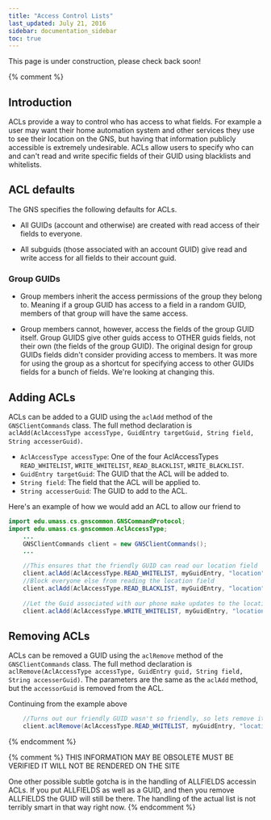 ```yaml
---
title: "Access Control Lists"
last_updated: July 21, 2016
sidebar: documentation_sidebar
toc: true
---
```


This page is under construction, please check back soon!

{% comment %}
## Introduction
ACLs provide a way to control who has access to what fields. For example a user may want their home automation system and other services they use to see their location on the GNS, but having that information publicly accessible is extremely undesirable. ACLs allow users to specify who can and can't read and write specific fields of their GUID using blacklists and whitelists.

## ACL defaults

The GNS specifies the following defaults for ACLs.

* All GUIDs (account and otherwise) are created with read access of their fields to everyone.

* All subguids (those associated with an account GUID) give read and write access for all fields to their account guid.

### Group GUIDs

* Group members inherit the access permissions of the group they belong to. Meaning if a group GUID has access to a field in a random GUID, members of that group will have the same access.

* Group members cannot, however, access the fields of the group GUID itself. Group GUIDS give other guids access to OTHER guids fields, not their own (the fields of the group GUID). The original design for group GUIDs fields didn't consider providing access to members. It was more for using the group as a shortcut for specifying access to other GUIDs fields for a bunch of fields. We're looking at changing this.

## Adding ACLs
ACLs can be added to a GUID using the `aclAdd` method of the `GNSClientCommands` class. The full method declaration is `aclAdd(AclAccessType accessType, GuidEntry targetGuid, String field, String accesserGuid)`.

* `AclAccessType accessType`: One of the four AclAccessTypes `READ_WHITELIST`, `WRITE_WHITELIST`, `READ_BLACKLIST`, `WRITE_BLACKLIST`.
* `GuidEntry targetGuid`: The GUID that the ACL will be added to.
* `String field`: The field that the ACL will be applied to.
* `String accesserGuid`: The GUID to add to the ACL.

Here's an example of how we would add an ACL to allow our friend to 

``` java
import edu.umass.cs.gnscommon.GNSCommandProtocol;
import edu.umass.cs.gnscommon.AclAccessType;
	...
	GNSClientCommands client = new GNSClientCommands();
	...

	//This ensures that the friendly GUID can read our location field
	client.aclAdd(AclAccessType.READ_WHITELIST, myGuidEntry, "location", friendlyGuidEntry.getGuid());
	//Block everyone else from reading the location field
	client.aclAdd(AclAccessType.READ_BLACKLIST, myGuidEntry, "location", GNSCommandProtocol.ALL_GUIDS);
	
	//Let the Guid associated with our phone make updates to the location field. The logical thing to do here is to have our phone as a sub-GUID and we wouldn't need to do this.
	client.aclAdd(AclAccessType.WRITE_WHITELIST, myGuidEntry, "location", myPhoneGuidEntry.getGuid());
```

## Removing ACLs

ACLs can be removed a GUID using the `aclRemove` method of the `GNSClientCommands` class. The full method declaration is `aclRemove(AclAccessType accessType, GuidEntry guid, String field, String accesserGuid)`. The parameters are the same as the `aclAdd` method, but the `accessorGuid` is removed from the ACL.

Continuing from the example above

``` java
	//Turns out our friendly GUID wasn't so friendly, so lets remove it
	client.aclRemove(AclAccessType.READ_WHITELIST, myGuidEntry, "location", friendlyGuidEntry.getGuid());
```
{% endcomment %}

{% comment %}
THIS INFORMATION MAY BE OBSOLETE MUST BE VERIFIED
IT WILL NOT BE RENDERED ON THE SITE

One other possible subtle gotcha is in the handling of ALLFIELDS accessin ACLs. If you put ALLFIELDS as well as a GUID, and then you remove ALLFIELDS the GUID will still be there. The handling of the actual list is not terribly smart in that way right now. 
{% endcomment %}
